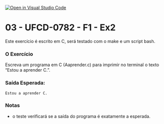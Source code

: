 [![Open in Visual Studio Code](https://classroom.github.com/assets/open-in-vscode-c66648af7eb3fe8bc4f294546bfd86ef473780cde1dea487d3c4ff354943c9ae.svg)](https://classroom.github.com/online_ide?assignment_repo_id=9886299&assignment_repo_type=AssignmentRepo)
# 03 - UFCD-0782 - F1 - Ex2
Este exercício é escrito em C, será testado com o make e um script bash.

### O Exercício
Escreva um programa em C (Aaprender.c) para imprimir no terminal o texto “Estou a aprender C.”.

### Saída Esperada:
    
    Estou a aprender C.


### Notas
- o teste verificará se a saída do programa é exatamente a esperada.
